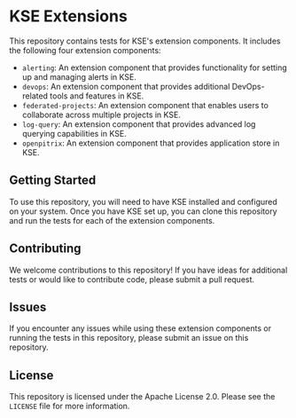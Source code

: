 # KSE Extensions

This repository contains tests for KSE's extension components. It includes the following four extension components:

- `alerting`: An extension component that provides functionality for setting up and managing alerts in KSE.
- `devops`: An extension component that provides additional DevOps-related tools and features in KSE.
- `federated-projects`: An extension component that enables users to collaborate across multiple projects in KSE.
- `log-query`: An extension component that provides advanced log querying capabilities in KSE.
- `openpitrix`: An extension component that provides application store in KSE.

## Getting Started

To use this repository, you will need to have KSE installed and configured on your system. Once you have KSE set up, you can clone this repository and run the tests for each of the extension components.

## Contributing

We welcome contributions to this repository! If you have ideas for additional tests or would like to contribute code, please submit a pull request.

## Issues

If you encounter any issues while using these extension components or running the tests in this repository, please submit an issue on this repository.

## License

This repository is licensed under the Apache License 2.0. Please see the `LICENSE` file for more information.
